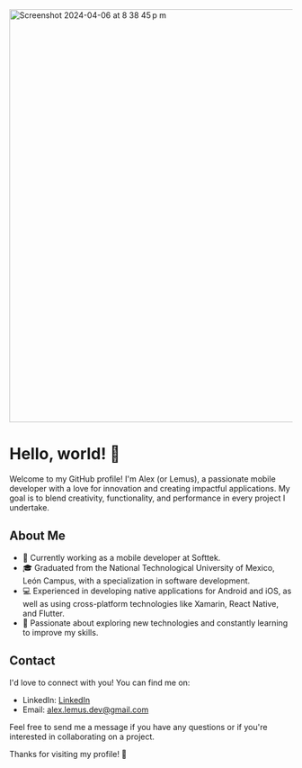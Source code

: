 <img width="734" alt="Screenshot 2024-04-06 at 8 38 45 p m" src="https://github.com/AlexDevMobile/AlexDevMobile/assets/23038676/a490419c-23f9-47a9-acdc-ae4370850e21">


# Hello, world! 👋

Welcome to my GitHub profile! I'm Alex (or Lemus), a passionate mobile developer with a love for innovation and creating impactful applications. My goal is to blend creativity, functionality, and performance in every project I undertake.

## About Me

- 💼 Currently working as a mobile developer at Softtek.
- 🎓 Graduated from the National Technological University of Mexico, León Campus, with a specialization in software development.
- 💻 Experienced in developing native applications for Android and iOS, as well as using cross-platform technologies like Xamarin, React Native, and Flutter.
- 🚀 Passionate about exploring new technologies and constantly learning to improve my skills.

## Contact

I'd love to connect with you! You can find me on:

- LinkedIn: [LinkedIn](https://www.linkedin.com/in/alejandro-lemus-rodríguez-5711ba141)
- Email: [alex.lemus.dev@gmail.com](mailto:alex.lemus.dev@gmail.com)

Feel free to send me a message if you have any questions or if you're interested in collaborating on a project.

Thanks for visiting my profile! 🌟
